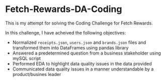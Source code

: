 # Fetch-Rewards-DA-Coding
This is my attempt for solving the Coding Challenge for Fetch Rewards. 

In this challenge, I have acheived the following objectives:
- Normalized `receipts.json`, `users.json` and `brands.json` files and transformed them into DataFrames using pandas library
- Answered a predetermined question from a business stakeholder using mySQL script
- Performed EDA to highlight data quality issues in the data provided
- Communicated data quality issues in a manner understandable by a product/busines leader
